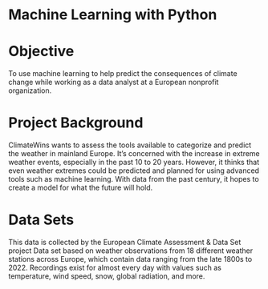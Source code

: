 # Machine Learning with Python

# Objective
To use machine learning to help predict the consequences of climate change while working as a data analyst at a European nonprofit organization.

# Project Background
ClimateWins wants to assess the tools available to categorize and predict the weather in mainland Europe. It’s concerned with the increase in extreme weather events, especially in the
past 10 to 20 years. However, it thinks that even weather extremes could be predicted and planned for using advanced tools such as machine learning. With data from the past century, it hopes to create a model for what the future will hold.

# Data Sets
This data is collected by the European Climate Assessment & Data Set project
Data set based on weather observations from 18 different weather stations across Europe, which contain data ranging from the late 1800s to 2022. Recordings exist for
almost every day with values such as temperature, wind speed, snow, global radiation, and more.
